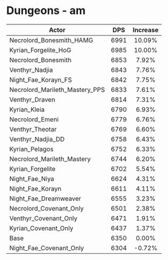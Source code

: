# Dungeons - am
| Actor | DPS | Increase |
|---|:---:|:---:|
|Necrolord_Bonesmith_HAMG|6991|10.09%|
|Kyrian_Forgelite_HoG|6985|10.00%|
|Necrolord_Bonesmith|6853|7.92%|
|Venthyr_Nadjia|6843|7.76%|
|Night_Fae_Korayn_FS|6842|7.75%|
|Necrolord_Marileth_Mastery_PPS|6833|7.61%|
|Venthyr_Draven|6814|7.31%|
|Kyrian_Kleia|6790|6.93%|
|Necrolord_Emeni|6779|6.76%|
|Venthyr_Theotar|6769|6.60%|
|Venthyr_Nadjia_DD|6758|6.43%|
|Kyrian_Pelagos|6752|6.33%|
|Necrolord_Marileth_Mastery|6744|6.20%|
|Kyrian_Forgelite|6702|5.54%|
|Night_Fae_Niya|6624|4.31%|
|Night_Fae_Korayn|6611|4.11%|
|Night_Fae_Dreamweaver|6555|3.23%|
|Necrolord_Covenant_Only|6501|2.38%|
|Venthyr_Covenant_Only|6471|1.91%|
|Kyrian_Covenant_Only|6437|1.37%|
|Base|6350|0.00%|
|Night_Fae_Covenant_Only|6304|-0.72%|
